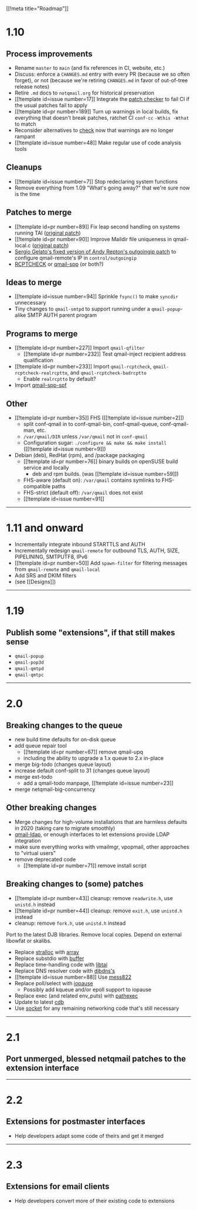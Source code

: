 [[!meta title="Roadmap"]]

# 1.10

## Process improvements

- Rename `master` to `main` (and fix references in CI, website, etc.)
- Discuss: enforce a `CHANGES.md` entry with every PR (because we so often forget), or not (because we're retiring `CHANGES.md` in favor of out-of-tree release notes)
- Retire `.md` docs to `notqmail.org` for historical preservation
- [[!template id=issue number=17]] Integrate the [patch checker](https://github.com/notqmail/notqmail-patch-checker) to fail CI if the usual patches fail to apply
- [[!template id=pr number=189]] Turn up warnings in local builds, fix everything that doesn't break patches, ratchet CI `conf-cc` `-Wthis -Wthat` to match
- Reconsider alternatives to [check](https://libcheck.github.io/check) now that warnings are no longer rampant
- [[!template id=issue number=48]] Make regular use of code analysis tools

## Cleanups

- [[!template id=issue number=7]] Stop redeclaring system functions
- Remove everything from 1.09 "What's going away?" that we're sure now is the time

## Patches to merge

- [[!template id=pr number=89]] Fix leap second handling on systems running TAI ([original patch](https://su.bze.ro/software/netqmail-1.05-TAI-leapsecs.patch))
- [[!template id=pr number=90]] Improve Maildir file uniqueness in qmail-local.c ([original patch](https://su.bze.ro/software/qmail-1.03-maildir-uniq.patch))
- [Sergio Gelato's fixed version of Andy Repton's outgoingip patch](https://qmail.notqmail.org/outgoingip.patch) to configure qmail-remote's IP in `control/outgoingip`
- [RCPTCHECK](http://www.soffian.org/downloads/qmail/qmail-smtpd-doc.html)
  or
  [qmail-spp](http://qmail-spp.sourceforge.net/doc/)
  (or both?)

## Ideas to merge

- [[!template id=issue number=94]] Sprinkle `fsync()` to make `syncdir` unnecessary
- Tiny changes to `qmail-smtpd` to support running under a `qmail-popup`-alike SMTP AUTH parent program

## Programs to merge

- [[!template id=pr number=227]] Import `qmail-qfilter`
    - [[!template id=pr number=232]] Test qmail-inject recipient address qualification
- [[!template id=pr number=233]] Import `qmail-rcptcheck`, `qmail-rcptcheck-realrcptto`, and `qmail-rcptcheck-badrcptto`
    - Enable `realrcptto` by default?
- Import [qmail-spp-spf](https://www.caputo.com/foss/qmail-spp-spf/)

## Other

- [[!template id=pr number=35]] FHS ([[!template id=issue number=2]])
  - split conf-qmail in to conf-qmail-bin, conf-qmail-queue, conf-qmail-man, etc.
  - `/var/qmail/DIR` unless `/var/qmail` not in `conf-qmail`
  - Configuration sugar: `./configure && make && make install` ([[!template id=issue number=9]])
- Debian (deb), RedHat (rpm), and /package packaging
  - [[!template id=pr number=76]] binary builds on openSUSE build service and locally
    - deb and rpm builds.  (was [[!template id=issue number=59]])
  - FHS-aware (default on): `/var/qmail` contains symlinks to FHS-compatible paths
  - FHS-strict (default off): `/var/qmail` does not exist
  - [[!template id=issue number=91]]

-----

# 1.11 and onward

- Incrementally integrate inbound STARTTLS and AUTH
- Incrementally redesign `qmail-remote` for outbound TLS, AUTH, SIZE, PIPELINING, SMTPUTF8, IPv6
- [[!template id=pr number=50]] Add `spawn-filter` for filtering messages from `qmail-remote` and `qmail-local`
- Add SRS and DKIM filters
- (see [[Designs]])

-----

# 1.19

## Publish some "extensions", if that still makes sense

- `qmail-popup`
- `qmail-pop3d`
- `qmail-qmtpd`
- `qmail-qmtpc`

-----

# 2.0

## Breaking changes to the queue

- new build time defaults for on-disk queue
- add queue repair tool
  - [[!template id=pr number=67]] remove qmail-upq
  - including the ability to upgrade a 1.x queue to 2.x in-place
- merge big-todo (changes queue layout)
- increase default conf-split to 31 (changes queue layout)
- merge ext-todo
  - add a qmail-todo manpage, [[!template id=issue number=23]]
- merge netqmail-big-concurrency

## Other breaking changes

- Merge changes for high-volume installations that are harmless defaults in 2020 (taking care to migrate smoothly)
- [qmail-ldap](http://www.nrg4u.com), or enough interfaces to let extensions provide LDAP integration
- make sure everything works with vmailmgr, vpopmail, other approaches to "virtual users"
- remove deprecated code
  - [[!template id=pr number=71]] remove install script

## Breaking changes to (some) patches

- [[!template id=pr number=43]] cleanup: remove `readwrite.h`, use `unistd.h` instead
- [[!template id=pr number=44]] cleanup: remove `exit.h`, use `unistd.h` instead
- cleanup: remove `fork.h`, use `unistd.h` instead

Port to the latest DJB libraries.
Remove local copies.
Depend on external libowfat or skalibs.

- Replace [stralloc](https://cr.yp.to/lib/stralloc.html) with [array](https://cr.yp.to/lib/array.html)
- Replace substdio with [buf](https://cr.yp.to/lib/buffer_get.html)[fer](https://cr.yp.to/lib/buffer_put.html)
- Replace time-handling code with [libtai](https://cr.yp.to/libtai/tai.html)
- Replace DNS resolver code with [djbdns's](https://cr.yp.to/djbdns/dns.html)
- [[!template id=issue number=88]] Use [mess822](https://cr.yp.to/mess822.html)
- Replace poll/select with [iopause](https://cr.yp.to/lib/iopause.html)
  - Possibly add kqueue and/or epoll support to iopause
- Replace exec (and related env_puts) with [pathexec](https://cr.yp.to/lib/pathexec.html)
- Update to latest [cdb](https://cr.yp.to/cdb/reading.html)
- Use [socket](https://cr.yp.to/lib/socket.html) for any remaining networking code that's still necessary


-----

# 2.1

## Port unmerged, blessed netqmail patches to the extension interface

-----

# 2.2

## Extensions for postmaster interfaces

- Help developers adapt some code of theirs and get it merged

-----

# 2.3

## Extensions for email clients

- Help developers convert more of their existing code to extensions
